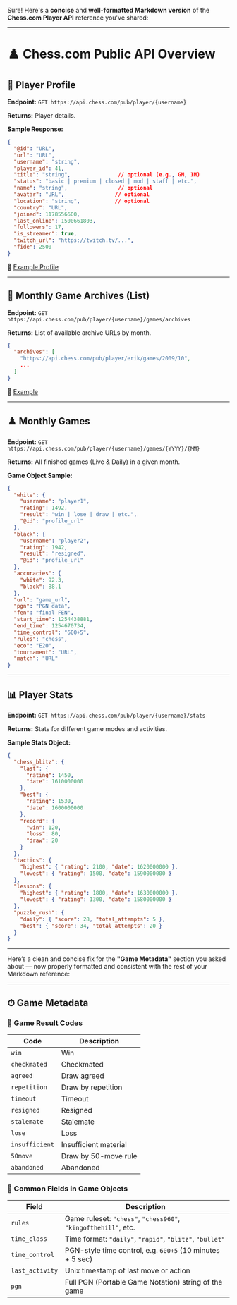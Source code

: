 Sure! Here's a **concise** and **well-formatted Markdown version** of the **Chess.com Player API** reference you've shared:

---

# ♟️ Chess.com Public API Overview

## 🔹 Player Profile

**Endpoint:**
`GET https://api.chess.com/pub/player/{username}`

**Returns:** Player details.

**Sample Response:**

```json
{
  "@id": "URL",
  "url": "URL",
  "username": "string",
  "player_id": 41,
  "title": "string",               // optional (e.g., GM, IM)
  "status": "basic | premium | closed | mod | staff | etc.",
  "name": "string",                // optional
  "avatar": "URL",                // optional
  "location": "string",           // optional
  "country": "URL",
  "joined": 1178556600,
  "last_online": 1500661803,
  "followers": 17,
  "is_streamer": true,
  "twitch_url": "https://twitch.tv/...",
  "fide": 2500
}
```

📘 [Example Profile](https://api.chess.com/pub/player/erik)

---

## 📅 Monthly Game Archives (List)

**Endpoint:**
`GET https://api.chess.com/pub/player/{username}/games/archives`

**Returns:** List of available archive URLs by month.

```json
{
  "archives": [
    "https://api.chess.com/pub/player/erik/games/2009/10",
    ...
  ]
}
```

📘 [Example](https://api.chess.com/pub/player/erik/games/archives)

---

## ♟️ Monthly Games

**Endpoint:**
`GET https://api.chess.com/pub/player/{username}/games/{YYYY}/{MM}`

**Returns:** All finished games (Live & Daily) in a given month.

**Game Object Sample:**

```json
{
  "white": {
    "username": "player1",
    "rating": 1492,
    "result": "win | lose | draw | etc.",
    "@id": "profile_url"
  },
  "black": {
    "username": "player2",
    "rating": 1942,
    "result": "resigned",
    "@id": "profile_url"
  },
  "accuracies": {
    "white": 92.3,
    "black": 88.1
  },
  "url": "game_url",
  "pgn": "PGN data",
  "fen": "final FEN",
  "start_time": 1254438881,
  "end_time": 1254670734,
  "time_control": "600+5",
  "rules": "chess",
  "eco": "E20",
  "tournament": "URL",
  "match": "URL"
}
```

---

## 📊 Player Stats

**Endpoint:**
`GET https://api.chess.com/pub/player/{username}/stats`

**Returns:** Stats for different game modes and activities.

**Sample Stats Object:**

```json
{
  "chess_blitz": {
    "last": {
      "rating": 1450,
      "date": 1610000000
    },
    "best": {
      "rating": 1530,
      "date": 1600000000
    },
    "record": {
      "win": 120,
      "loss": 80,
      "draw": 20
    }
  },
  "tactics": {
    "highest": { "rating": 2100, "date": 1620000000 },
    "lowest": { "rating": 1500, "date": 1590000000 }
  },
  "lessons": {
    "highest": { "rating": 1800, "date": 1630000000 },
    "lowest": { "rating": 1300, "date": 1580000000 }
  },
  "puzzle_rush": {
    "daily": { "score": 28, "total_attempts": 5 },
    "best": { "score": 34, "total_attempts": 20 }
  }
}
```

---
Here’s a clean and concise fix for the **"Game Metadata"** section you asked about — now properly formatted and consistent with the rest of your Markdown reference:

---

## ⏱ Game Metadata

### 🎯 Game Result Codes

| Code           | Description           |
| -------------- | --------------------- |
| `win`          | Win                   |
| `checkmated`   | Checkmated            |
| `agreed`       | Draw agreed           |
| `repetition`   | Draw by repetition    |
| `timeout`      | Timeout               |
| `resigned`     | Resigned              |
| `stalemate`    | Stalemate             |
| `lose`         | Loss                  |
| `insufficient` | Insufficient material |
| `50move`       | Draw by 50-move rule  |
| `abandoned`    | Abandoned             |

### 📄 Common Fields in Game Objects

| Field           | Description                                                    |
| --------------- | -------------------------------------------------------------- |
| `rules`         | Game ruleset: `"chess"`, `"chess960"`, `"kingofthehill"`, etc. |
| `time_class`    | Time format: `"daily"`, `"rapid"`, `"blitz"`, `"bullet"`       |
| `time_control`  | PGN-style time control, e.g. `600+5` (10 minutes + 5 sec)      |
| `last_activity` | Unix timestamp of last move or action                          |
| `pgn`           | Full PGN (Portable Game Notation) string of the game           |
